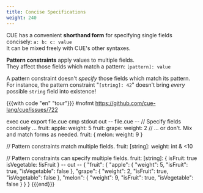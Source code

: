 ```yaml
---
title: Concise Specifications
weight: 240
---
```


CUE has a convenient **shorthand form** for specifying single fields concisely:
`a: b: c: value`\
It can be mixed freely with CUE's other syntaxes.

**Pattern constraints** apply values to multiple fields.\
They affect those fields which match a pattern: `[pattern]: value`

A pattern constraint doesn't *specify* those fields which match its pattern.\
For instance, the pattern constraint "`[string]: 42`" doesn't bring *every* possible `string`
field into existence!

{{{with code "en" "tour"}}}
#nofmt https://github.com/cue-lang/cue/issues/722

exec cue export file.cue
cmp stdout out
-- file.cue --
// Specify fields concisely ...
fruit: apple: weight: 5
fruit: grape: weight: 2
// ... or don't. Mix and match forms as needed.
fruit: {
	melon: weight: 9
}

// Pattern constraints match multiple fields.
fruit: [string]: weight: int & <10

// Pattern constraints can specify multiple fields.
fruit: [string]: {
	isFruit:     true
	isVegetable: !isFruit
}
-- out --
{
    "fruit": {
        "apple": {
            "weight": 5,
            "isFruit": true,
            "isVegetable": false
        },
        "grape": {
            "weight": 2,
            "isFruit": true,
            "isVegetable": false
        },
        "melon": {
            "weight": 9,
            "isFruit": true,
            "isVegetable": false
        }
    }
}
{{{end}}}
